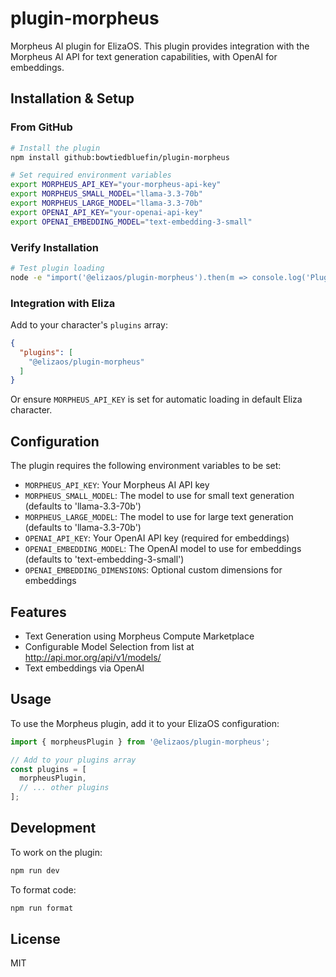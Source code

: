 # plugin-morpheus

Morpheus AI plugin for ElizaOS. This plugin provides integration with the Morpheus AI API for text generation capabilities, with OpenAI for embeddings.

## Installation & Setup

### From GitHub
```bash
# Install the plugin
npm install github:bowtiedbluefin/plugin-morpheus

# Set required environment variables
export MORPHEUS_API_KEY="your-morpheus-api-key"
export MORPHEUS_SMALL_MODEL="llama-3.3-70b"
export MORPHEUS_LARGE_MODEL="llama-3.3-70b"
export OPENAI_API_KEY="your-openai-api-key"
export OPENAI_EMBEDDING_MODEL="text-embedding-3-small"
```

### Verify Installation
```bash
# Test plugin loading
node -e "import('@elizaos/plugin-morpheus').then(m => console.log('Plugin loaded:', m.default.name))"
```

### Integration with Eliza
Add to your character's `plugins` array:
```json
{
  "plugins": [
    "@elizaos/plugin-morpheus"
  ]
}
```

Or ensure `MORPHEUS_API_KEY` is set for automatic loading in default Eliza character.

## Configuration

The plugin requires the following environment variables to be set:

- `MORPHEUS_API_KEY`: Your Morpheus AI API key
- `MORPHEUS_SMALL_MODEL`: The model to use for small text generation (defaults to 'llama-3.3-70b')
- `MORPHEUS_LARGE_MODEL`: The model to use for large text generation (defaults to 'llama-3.3-70b')
- `OPENAI_API_KEY`: Your OpenAI API key (required for embeddings)
- `OPENAI_EMBEDDING_MODEL`: The OpenAI model to use for embeddings (defaults to 'text-embedding-3-small')
- `OPENAI_EMBEDDING_DIMENSIONS`: Optional custom dimensions for embeddings

## Features

- Text Generation using Morpheus Compute Marketplace
- Configurable Model Selection from list at http://api.mor.org/api/v1/models/
- Text embeddings via OpenAI

## Usage

To use the Morpheus plugin, add it to your ElizaOS configuration:

```typescript
import { morpheusPlugin } from '@elizaos/plugin-morpheus';

// Add to your plugins array
const plugins = [
  morpheusPlugin,
  // ... other plugins
];
```

## Development

To work on the plugin:

```bash
npm run dev
```

To format code:

```bash
npm run format
```

## License

MIT

